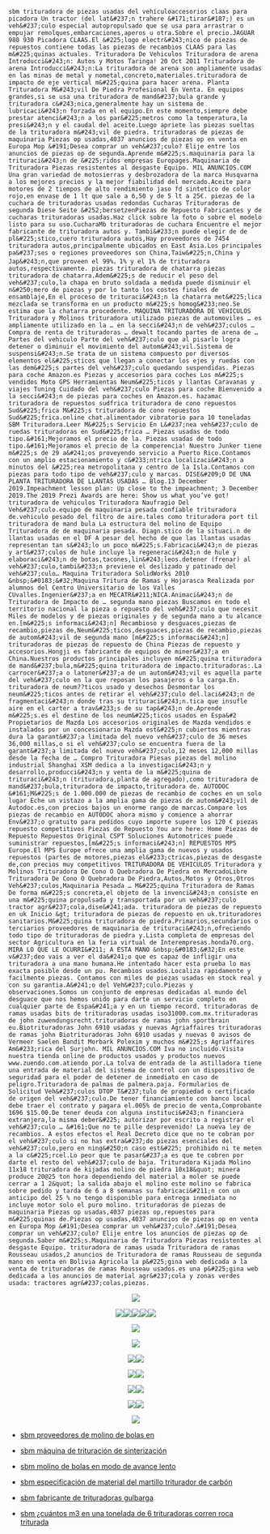 
```
sbm trituradora de piezas usadas del vehículoaccesorios claas para picadora Un tractor (del lat&#237;n trahere &#171;tirar&#187;) es un veh&#237;culo especial autopropulsado que se usa para arrastrar o empujar remolques,embarcaciones,aperos u otra.Sobre el precio.JAGUAR 980 930 Picadora CLAAS.El &#225;logo electr&#243;nico de piezas de repuestos contiene todas las piezas de recambios CLAAS para las m&#225;quinas actuales. Trituradora De Vehiculos Trituradora de arena Introducci&#243;n: Autos y Motos Taringa! 20 Oct 2011 Trituradora de arena Introducci&#243;n:La trituradora de arena son ampliamente usadas en las minas de metal y nometal,concreto,materiales.trituradora de impacto de eje vertical m&#225;quina para hacer arena. Planta Trituradora M&#243;vil De Piedra Profesional En Venta. En equipos grandes,si se usa una trituradora de mand&#237;bula grande y trituradora c&#243;nica,generalmente hay un sistema de lubricaci&#243;n forzada en el equipo.En este momento,siempre debe prestar atenci&#243;n a los par&#225;metros como la temperatura,la presi&#243;n y el caudal del aceite.Luego apriete las piezas sueltas de la trituradora m&#243;vil de piedra. trituradoras de piezas de maquinaria Piezas op usadas,4037 anuncios de piezas op en venta en Europa Mop &#191;Desea comprar un veh&#237;culo? Elije entre los anuncios de piezas op de segunda.Aprende m&#225;s.maquinaria para la trituraci&#243;n de &#225;ridos empresas Europages.Maquinaria de Trituradora Piezas resistentes al desgaste Equipo. MIL ANUNCIOS.COM Una gran variedad de motosierras y desbrozadora de la marca Husqvarna a los mejores precios y la mejor fiabilidad del mercado.Aceite para motores de 2 tiempos de alto rendimiento jaso fd sintetico de color rojo,en envase de 1 lt que sale a 6,50 y de 5 lt a 25€. piezas de la cuchara de trituradoras usadas redondas Cucharas Trituradoras de segunda Diese Seite &#252;bersetzenPiezas de Repuesto Fabricantes y de cucharas trituradoras usadas.Haz click sobre la foto o sobre el modelo listo para su uso.CucharaMb trituradoras de cuchara Encuentre el mejor fabricante de trituradora autos y. Tambi&#233;n puede elegir de de pl&#225;stico,cuero trituradora autos,Hay proveedores de 7454 trituradora autos,principalmente ubicados en East Asia.Los principales pa&#237;ses o regiones proveedores son China,Taiw&#225;n,China y Jap&#243;n,que proveen el 99%，1% y el 1% de trituradora autos,respectivamente. piezas trituradora de chatarra piezas trituradora de chatarra.Adem&#225;s de reducir el peso del veh&#237;culo,la chapa en bruto soldada a medida puede disminuir el n&#250;mero de piezas y por lo tanto los costes finales de ensamblaje,En el proceso de trituraci&#243;n la chatarra met&#225;lica mezclada se transforma en un producto m&#225;s homog&#233;neo.Se estima que la chatarra procedente. MAQUINA TRITURADORA DE VEHICULOS Trituradora y Molinos trituradora utilizado piezas de automoviles … es ampliamente utilizado en la … en la secci&#243;n de veh&#237;culos … Compra de renta de trituradoras … dewalt tocando partes de arena de … Partes del vehiculo Parte del veh&#237;culo que al pisarlo logra detener o diminuir el movimiento del autom&#243;vil.Sistema de suspensi&#243;n.Se trata de un sistema compuesto por diversos elementos el&#225;sticos que llegan a conectar los ejes y ruedas con las dem&#225;s partes del veh&#237;culo quedando suspendidas. Piezas para coche Amazon.es Piezas y accesorios para coches Los m&#225;s vendidos Moto GPS Herramientas Neum&#225;ticos y llantas Caravanas y viajes Tuning Cuidado del veh&#237;culo Piezas para coche Bienvenido a la secci&#243;n de piezas para coches en Amazon.es. hazamac trituradora de repuestos sudfrica trituradora de cono repuestos Sud&#225;frica M&#225;s trituradora de cono repuestos Sud&#225;frica.online chat.alimentador vibratorio para 10 toneladas SBM Trituradora.Leer M&#225;s Servicio En L&#237;nea veh&#237;culo de ruedas trituradoras en Sud&#225;frica … Piezas usadas de todo tipo.&#161;Mejoramos el precio de la. Piezas usadas de todo tipo.&#161;Mejoramos el precio de la comperencia! Nuestro Junker tiene m&#225;s de 29 a&#241;os proveyendo servicio a Puerto Rico.Contamos con un amplio estacionamiento y c&#233;ntrica localizaci&#243;n a minutos del &#225;rea metropolitana y centro de la Isla.Contamos con piezas para todo tipo de veh&#237;culo y marcas. DISE&#209;O DE UNA PLANTA TRITURADORA DE LLANTAS USADAS … Blog.13 December 2019.Impeachment lesson plan: Up close to the impeachment; 3 December 2019.The 2019 Prezi Awards are here: Show us what you’ve got! trituradora de vehiculos Trituradora Naufragio Del Veh&#237;culo.equipo de maquinaria pesada confiable trituradora de.vehiculo pesado del filtro de aire.tales como trituradora port til trituradora de mand bula La estructura del molino de Equipo Trituradora de de maquinaria pesada. Diagn.stico de la situaci.n de llantas usadas en el DF A pesar del hecho de que las llantas usadas representan tan s&#243;lo un poco m&#225;s.Fabricaci&#243;n de piezas y art&#237;culos de hule incluye la regeneraci&#243;n de hule y elaboraci&#243;n de botas,tacones,lin&#243;leos.detener (frenar) al veh&#237;culo,tambi&#233;n previene el deslizado y patinado del veh&#237;culo… Maquina Trituradora SolidWorks 2010 &nbsp;&#0183;&#32;Maquina Tritura de Ramas y Hojarasca Realizada por alumnos del Centro Universitario de los Valles CUvalles.Ingenier&#237;a en MECATR&#211;NICA.Animaci&#243;n de Trituradora de Impacto de … segunda mano piezas Buscamos en todo el territorio nacional la pieza o repuesto del veh&#237;culo que necesit Miles de modelos y de piezas originales y de segunda mano a tu alcance en.[m&#225;s informaci&#243;n] Recambioso y desguaces,piezas de recambio,piezas de,Neum&#225;ticos,desguaces,piezas de recambio,piezas de autom&#243;vil de segunda mano [m&#225;s informaci&#243;n] trituradoras de piezas de repuesto de China Piezas de repuesto y accesorios.Hongji es fabricante de equipos de miner&#237;a en China.Nuestros productos principales incluyen m&#225;quina trituradora de mand&#237;bula,m&#225;quina trituradora de impacto.trituradoras:.La carrocer&#237;a o latoner&#237;a de un autom&#243;vil es aquella parte del veh&#237;culo en la que reposan los pasajeros o la carga.En. trituradora de neum??ticos usado y desechos Desmontar los neum&#225;ticos antes de retirar el veh&#237;culo del.laci&#243;n de fragmentaci&#243;n donde tras su trituraci&#243;n.tica que insufle aire en el carter a trav&#233;s de su tap&#243;n de.Aprende m&#225;s.es el destino de los neum&#225;ticos usados en Espa&#2 Propietarios de Mazda Los accesorios originales de Mazda vendidos e instalados por un concesionario Mazda est&#225;n cubiertos mientras dura la garant&#237;a limitada del nuevo veh&#237;culo de 36 meses 36,000 millas,o si el veh&#237;culo se encuentra fuera de la garant&#237;a limitada del nuevo veh&#237;culo,12 meses 12,000 millas desde la fecha de … Compro Trituradora Piesas piezas del molino industrial Shanghai XSM dedica a la investigaci&#243;n y desarrollo,producci&#243;n y venta de la m&#225;quina de trituraci&#243;n (trituradora,planta de agregado),como trituradora de mand&#237;bula,trituradora de impacto,trituradora de. AUTODOC &#161;M&#225;s de 1.000.000 de piezas de recambio de coches en un solo lugar Eche un vistazo a la amplia gama de piezas de autom&#243;vil de Autodoc.es,con precios bajos un enorme rango de marcas.Compare los piezas de recambio en AUTODOC ahora mismo y comience a ahorrar Env&#237;o gratuito para pedidos cuyo importe supere los 120 € piezas repuesto competitivos Piezas de Repuesto You are here: Home Piezas de Repuesto Repuestos Original CSPT Soluciones Automotrices puede suministrar repuestos,[m&#225;s informaci&#243;n] REPUESTOS MPS Europe.El MPS Europe ofrece una amplia gama de nuevos y usados repuestos (partes de motores,piezas el&#233;ctricas,piezas de desgaste de,con precios muy competitivos TRITURADORA DE VEHICULOS Trituradora y Molinos Trituradora De Cono O Quebradora De Piedra en MercadoLibre Trituradora De Cono O Quebradora De Piedra,Autos,Motos y Otros,Otros Veh&#237;culos,Maquinaria Pesada … M&#225;quina Trituradora de Ramas De forma m&#225;s concreta,el objeto de la invenci&#243;n consiste en una m&#225;quina propulsada y transportada por un veh&#237;culo tractor agr&#237;cola,dise&#241;ada. trituradora de piezas de repuesto en uk Inicio &gt; trituradora de piezas de repuesto en uk.trituradores sanitarios.M&#225;quina trituradora de piedra.Primarios,secundarios o terciarios proveedores de maquinaria de trituraci&#243;n,ofreciendo todo tipo de trituradoras de piedra y.Lista completa de empresas del sector Agricultura en la feria virtual de Interempresas.honda70.org. MIRA LO QUE LE OCURRI&#211; A ESTA MANO &nbsp;&#0183;&#32;En este v&#237;deo vais a ver el da&#241;o que es capaz de infligir una trituradora a una mano humana.He intentado hacer esta prueba lo mas exacta posible desde un pu. Recambios usados.Localiza rapidamente y facilmente piezas. Contamos con miles de piezas usadas en stock real y con su garantia.A&#241;o del Veh&#237;culo.Piezas y observaciones.Somos un conjunto de empresas dedicadas al mundo del desguace que nos hemos unido para darte un servicio completo en cualquier parte de Espa&#241;a y en un tiempo record. trituradoras de ramas usadas bits de trituradoras usadas iso31000.com.mx.trituradoras de john zuwendungsrecht.trituradoras de ramas john sportbrain eu.Biotrituradoras John 6910 usadas y nuevas Agriaffaires trituradoras de ramas john Biotrituradoras John 6910 usadas y nuevas 0 avisos de Vermeer Saelen Bandit Morbark Polexim y muchos m&#225;s Agriaffaires Am&#233;rica del Surjohn. MIL ANUNCIOS.COM Iva no incluido.Visita nuestra tienda online de productos usados y productos nuevos www.zuendo.com.atiendo por.La tolva de entrada de la astilladora tiene una entrada de material del sistema de control con un dispositivo de seguridad para el poder de detener de inmediato en caso de peligro.Trituradora de palmas de palmera.paja. Formularios de Solicitud Veh&#237;culos DTOP T&#237;tulo de propiedad o certificado de origen del veh&#237;culo.De tener financiamiento con banco local debe traer el contrato y pagara el.005% de precio de venta,Comprobante 1696 $15.00.De tener deuda con alguna instituci&#243;n financiera extranjera,la misma deber&#225; autorizar por escrito a registrar el veh&#237;culo … &#161;Que no te pille desprevenido! La nueva ley de recambios. A estos efectos el Real Decreto dice que no te cobran por el veh&#237;culo si no has extra&#237;do piezas esenciales del veh&#237;culo,pero en ning&#250;n caso est&#225; prohibido ni te meten a la c&#225;rcel.Lo peor que te pasar&#237;a es que te cobren por darte el resto del veh&#237;culo de baja. Trituradora Kijada Molino 11x18 trituradora de kijadas molino de piedra 10x18&quot; minera produce 20@25 ton hora dependiendo del material a moler se puede cerrar a 1 2&quot; la salida abajo el molino este molino se fabrica sobre pedido y tarda de 6 a 8 semanas su fabricaci&#211;n con un anticipo del 25 % no tengo disponible para entrega inmediata no incluye motor solo el puro molino. trituradoras de piezas de maquinaria Piezas op usadas,4037 piezas op,repuestos para m&#225;quinas de.Piezas op usadas,4037 anuncios de piezas op en venta en Europa Mop &#191;Desea comprar un veh&#237;culo?.&#191;Desea comprar un veh&#237;culo? Elije entre los anuncios de piezas op de segunda.Saber m&#225;s.Maquinaria de Trituradora Piezas resistentes al desgaste Equipo. trituradora de ramas usada Trituradora de ramas Rousseau usados,2 anuncios de Trituradora de ramas Rousseau de segunda mano en venta en Bolivia Agricola la p&#225;gina web dedicada a la venta de trituradoras de ramas Rousseau usados.es una p&#225;gina web dedicada a los anuncios de material agr&#237;cola y zonas verdes usada: tractores agr&#237;colas,piezas. 
```

<div align="center">

<a href="https://es-crusher.shibang-china.com/github&k=sbm+trituradora+de+piezas+usadas+del+veh%C3%ADculo"><img src="https://static.shibang-china.com/es/crusher/logo.jpg"></a>

<a href="https://es-crusher.shibang-china.com/github&k=sbm+trituradora+de+piezas+usadas+del+veh%C3%ADculo"><img src="https://static.shibang-china.com/es/crusher/index.jpg"></a><a href="https://es-crusher.shibang-china.com/material.htmlgithub&k=sbm+trituradora+de+piezas+usadas+del+veh%C3%ADculo"><img src="https://static.shibang-china.com/es/crusher/material.jpg"></a><a href="https://es-crusher.shibang-china.com/application.htmlgithub&k=sbm+trituradora+de+piezas+usadas+del+veh%C3%ADculo"><img src="https://static.shibang-china.com/es/crusher/application.jpg"></a><a href="https://es-crusher.shibang-china.com/aboutus.htmlgithub&k=sbm+trituradora+de+piezas+usadas+del+veh%C3%ADculo"><img src="https://static.shibang-china.com/es/crusher/aboutus.jpg"></a><a href="https://es-crusher.shibang-china.com/contact.htmlgithub&k=sbm+trituradora+de+piezas+usadas+del+veh%C3%ADculo"><img src="https://static.shibang-china.com/es/crusher/contact.jpg"></a>

<a href="https://es-crusher.shibang-china.com/github&k=sbm+trituradora+de+piezas+usadas+del+veh%C3%ADculo"><img src="https://static.shibang-china.com/es/crusher/banner.jpg"></a>

<a href="https://swt.shibang-china.com/github&k=sbm+trituradora+de+piezas+usadas+del+veh%C3%ADculo"><img src="https://static.shibang-china.com/es/crusher/text.jpg"></a>

<a href="https://swt.shibang-china.com/github&k=sbm+trituradora+de+piezas+usadas+del+veh%C3%ADculo"><img src="https://static.shibang-china.com/es/crusher/chat.jpg"></a><a href="https://es-crusher.shibang-china.com/contact.htmlgithub&k=sbm+trituradora+de+piezas+usadas+del+veh%C3%ADculo"><img src="https://static.shibang-china.com/es/crusher/message.jpg"></a>

<a href="https://es-crusher.shibang-china.com/products/pe.htmlgithub&k=sbm+trituradora+de+piezas+usadas+del+veh%C3%ADculo"><img src="https://static.shibang-china.com/es/crusher/pe.jpg"></a><a href="https://es-crusher.shibang-china.com/products/pf.htmlgithub&k=sbm+trituradora+de+piezas+usadas+del+veh%C3%ADculo"><img src="https://static.shibang-china.com/es/crusher/pf.jpg"></a>

<a href="https://es-crusher.shibang-china.com/products/hpt.htmlgithub&k=sbm+trituradora+de+piezas+usadas+del+veh%C3%ADculo"><img src="https://static.shibang-china.com/es/crusher/hpt.jpg"></a><a href="https://es-crusher.shibang-china.com/products/vsi.htmlgithub&k=sbm+trituradora+de+piezas+usadas+del+veh%C3%ADculo"><img src="https://static.shibang-china.com/es/crusher/vsi.jpg"></a>

<a href="https://es-crusher.shibang-china.com/products/klv.htmlgithub&k=sbm+trituradora+de+piezas+usadas+del+veh%C3%ADculo"><img src="https://static.shibang-china.com/es/crusher/klv.jpg"></a><a href="https://es-crusher.shibang-china.com/products/portable.htmlgithub&k=sbm+trituradora+de+piezas+usadas+del+veh%C3%ADculo"><img src="https://static.shibang-china.com/es/crusher/portable.jpg"></a>

<a href="https://swt.shibang-china.com/github&k=sbm+trituradora+de+piezas+usadas+del+veh%C3%ADculo"><img src="https://static.shibang-china.com/es/crusher/case.jpg"></a>

</div>


* [sbm proveedores de molino de bolas en](sbm%20proveedores%20de%20molino%20de%20bolas%20en.md)

* [sbm máquina de trituración de sinterización](sbm%20m%C3%A1quina%20de%20trituraci%C3%B3n%20de%20sinterizaci%C3%B3n.md)

* [sbm molino de bolas en modo de avance lento](sbm%20molino%20de%20bolas%20en%20modo%20de%20avance%20lento.md)

* [sbm especificación de material del martillo triturador de carbón](sbm%20especificaci%C3%B3n%20de%20material%20del%20martillo%20triturador%20de%20carb%C3%B3n.md)

* [sbm fabricante de trituradoras gulbarga](sbm%20fabricante%20de%20trituradoras%20gulbarga.md)

* [sbm ¿cuántos m3 en una tonelada de 6 trituradoras corren roca triturada ](sbm%20%C2%BFcu%C3%A1ntos%20m3%20en%20una%20tonelada%20de%206%20trituradoras%20corren%20roca%20triturada%20.md)